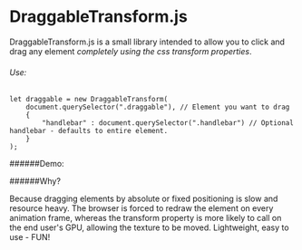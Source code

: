 # DraggableTransform.js

DraggableTransform.js is a small library intended to allow you to click and drag any element _completely using the css transform properties_.

###### Use:

```
let draggable = new DraggableTransform(
    document.querySelector(".draggable"), // Element you want to drag
    {
        "handlebar" : document.querySelector(".handlebar") // Optional handlebar - defaults to entire element.
    }
);
```

######Demo:




######Why? 

Because dragging elements by absolute or fixed positioning is slow and resource heavy. The browser is forced to redraw the element on every animation frame, whereas the transform property is more likely to call on the end user's GPU, allowing the texture to be moved. Lightweight, easy to use - FUN!
